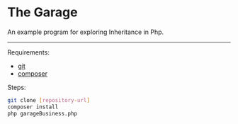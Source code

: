 The Garage
==============

An example program for exploring Inheritance in Php.

--------

Requirements:
- [git](https://git-scm.com/)
- [composer](https://getcomposer.org/)

Steps: 
```bash
git clone [repository-url]
composer install
php garageBusiness.php
```